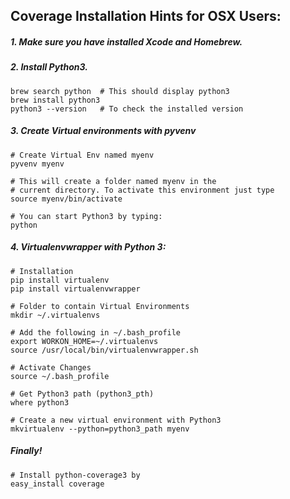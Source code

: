 ## Coverage Installation Hints for OSX Users:

##### 1. Make sure you have installed Xcode and Homebrew.

##### 2. Install Python3.


    brew search python  # This should display python3
    brew install python3
    python3 --version   # To check the installed version

##### 3. Create Virtual environments with pyvenv

    # Create Virtual Env named myenv
    pyvenv myenv

    # This will create a folder named myenv in the
    # current directory. To activate this environment just type
    source myenv/bin/activate

    # You can start Python3 by typing:
    python

##### 4. Virtualenvwrapper with Python 3:

    # Installation
    pip install virtualenv
    pip install virtualenvwrapper

    # Folder to contain Virtual Environments
    mkdir ~/.virtualenvs

    # Add the following in ~/.bash_profile
    export WORKON_HOME=~/.virtualenvs
    source /usr/local/bin/virtualenvwrapper.sh

    # Activate Changes
    source ~/.bash_profile

    # Get Python3 path (python3_pth)
    where python3

    # Create a new virtual environment with Python3
    mkvirtualenv --python=python3_path myenv

##### Finally!

    # Install python-coverage3 by
    easy_install coverage
